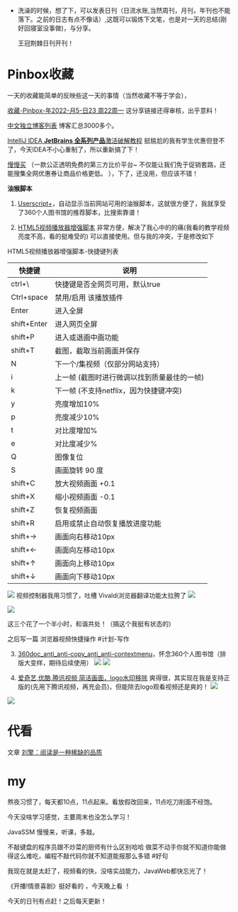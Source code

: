 - 洗澡的时候，想了下，可以发表日刊（日流水账,当然周刊，月刊，年刊也不能落下。之前的日志有点不像话）,这既可以锻炼下文笔，也是对一天的总结(刚好回寝室没事做)，与分享。
  
  王冠荆棘日刊开刊！
  
  <!-- more -->
# Pinbox收藏

一天的收藏能简单的反映些这一天的事情（当然收藏不等于学会），

[收藏-Pinbox-年2022-月5-日23 周22周一](https://withpinbox.com/explore/collection/650196)  这分享链接还得审核，出乎意料！



[中文独立博客列表](https://github.com/timqian/chinese-independent-blogs) 博客汇总3000多个。

[IntelliJ IDEA **JetBrains 全系列产品**激活破解教程](https://www.exception.site/essay/how-to-free-use-intellij-idea-2019-3) 挺尴尬的我有学生优惠但登不了，今天IDEA不小心重制了，所以重新搞了下！

[慢慢买](https://mp.weixin.qq.com/s/AN-9TT6CAtz6pM5svD1Q1g) （一款公正透明免费的第三方比价平台~   不仅能让我们免于促销套路，还能搜集全网优惠券让商品价格更低。 ），下了，还没用，但应该不错！

**油猴脚本**

1. [Userscript+](https://www.extfans.com/articles/1647/)，自动显示当前网站可用的油猴脚本，这就很方便了，我就享受了360个人图书馆的推荐脚本，比搜索靠谱！

2. [HTML5视频播放器增强脚本](https://greasyfork.org/zh-CN/scripts/381682-html5%E8%A7%86%E9%A2%91%E6%92%AD%E6%94%BE%E5%99%A8%E5%A2%9E%E5%BC%BA%E8%84%9A%E6%9C%AC) 非常方便，解决了我心中的的痛(我看的教学视频亮度不高，看的挺难受的)
 可以直接使用。但与我的冲突，于是修改如下

 HTML5视频播放器增强脚本-快捷键列表


| 快捷键      | 说明                                        |
| ----------- | ------------------------------------------- |
| ctrl+\      | 快捷键是否全网页可用，默认true              |
| Ctrl+space  | 禁用/启用 该播放插件                        |
| Enter       | 进入全屏                                    |
| shift+Enter | 进入网页全屏                                |
| shift+P     | 进入或退画中画功能                          |
| shift+T     | 截图，截取当前画面并保存                    |
| N           | 下一个/集视频（仅部分网站支持）             |
| i           | 上一帧 (截图时进行微调以找到质量最佳的一帧) |
| k           | 下一帧 (不支持netflix，因为快捷键冲突)      |
| y           | 亮度增加10%                                 |
| p           | 亮度减少10%                                 |
| t           | 对比度增加%                                 |
| e           | 对比度减少%                                 |
| Q           | 图像复位                                    |
| S           | 画面旋转 90 度                              |
| shift+C     | 放大视频画面 +0.1                           |
| shift+X     | 缩小视频画面 -0.1                           |
| shift+Z     | 恢复视频画面                                |
| shift+R     | 启用或禁止自动恢复播放进度功能              |
| shift+→     | 画面向右移动10px                            |
| shift+←     | 画面向左移动10px                            |
| shift+↑     | 画面向上移动10px                            |
| shift+↓     | 画面向下移动10px                            |

 ![](https://wangguanjingji.oss-cn-beijing.aliyuncs.com/picture/Snipaste_2022-05-23_23-55-20.png)
 视频控制器我用习惯了，吐槽 Vivaldi浏览器翻译功能太拉胯了
 ![](https://wangguanjingji.oss-cn-beijing.aliyuncs.com/picture/Snipaste_2022-05-23_23-55-34.png)



 ![](https://wangguanjingji.oss-cn-beijing.aliyuncs.com/picture/1653321552747.png)


 这三个花了一个半小时，和谐共处！（搞这个我挺有状态的）

 之后写一篇 浏览器视频快捷操作 #计划-写作

3. [360doc_anti_anti-copy_anti_anti-contextmenu](https://greasyfork.org/zh-CN/scripts/432182-360doc-anti-anti-copy-anti-anti-contextmenu)，怀念360个人图书馆（排版大变样，期待后续使用）
 ![](https://wangguanjingji.oss-cn-beijing.aliyuncs.com/picture/01330b08c507498b8dc27ae32340e18a21765.png)
 ![](https://wangguanjingji.oss-cn-beijing.aliyuncs.com/picture/1653322294633.png)

4. [爱奇艺,优酷,腾讯视频 简洁画面，logo水印移除](https://greasyfork.org/zh-CN/scripts/404926-%E7%88%B1%E5%A5%87%E8%89%BA-%E4%BC%98%E9%85%B7-%E8%85%BE%E8%AE%AF%E8%A7%86%E9%A2%91-%E7%AE%80%E6%B4%81%E7%94%BB%E9%9D%A2-logo%E6%B0%B4%E5%8D%B0%E7%A7%BB%E9%99%A4) 爽得很，其实现在我是支持正版的(先用下腾讯视频，再充会员)，但能除去logo观看视频还是爽的！
 ![](https://wangguanjingji.oss-cn-beijing.aliyuncs.com/picture/1653313589591.png)

 ![](https://wangguanjingji.oss-cn-beijing.aliyuncs.com/picture/Snipaste_2022-05-23_21-47-05.png)
# 代看

文章 [刘擎：阅读是一种稀缺的品质](http://www.360doc.com/content/22/0421/16/70814841_1027602351.shtml)
# my

熬夜习惯了，每天都10点，11点起来。看放假改回来，11点吃刀削面不经饱。

今天没啥学习感觉，主要周末也没怎么学习！

JavaSSM 慢慢来，听课，多敲。

不敲键盘的程序员跟不炒菜的厨师有什么区别哈哈
做菜不动手你就不知道你能做得这么难吃，编程不敲代码你就不知道能报那么多错 #好句

我现在就是太赶了，视频看的快，没啥实战能力，JavaWeb都快忘光了！

《开播!情景喜剧》挺好看的 ，今天晚上看 ！

今天的日刊有点赶！之后每天更新！